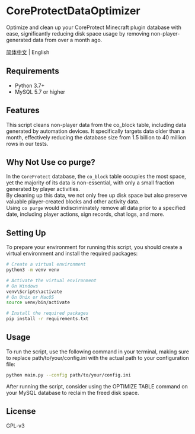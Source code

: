 # CoreProtectDataOptimizer
Optimize and clean up your CoreProtect Minecraft plugin database with ease, significantly reducing disk space usage by removing non-player-generated data from over a month ago.

[简体中文](./README_CN.md) | English

## Requirements

- Python 3.7+
- MySQL 5.7 or higher

## Features

This script cleans non-player data from the co_block table, including data generated by automation devices. It specifically targets data older than a month, effectively reducing the database size from 1.5 billion to 40 million rows in our tests.

## Why Not Use co purge?

In the ``CoreProtect`` database, the `co_block` table occupies the most space, yet the majority of its data is non-essential, with only a small fraction generated by player activities.  
By cleaning up this data, we not only free up disk space but also preserve valuable player-created blocks and other activity data.  
Using `co purge` would indiscriminately remove all data prior to a specified date, including player actions, sign records, chat logs, and more.

## Setting Up

To prepare your environment for running this script, you should create a virtual environment and install the required packages:

```bash
# Create a virtual environment
python3 -m venv venv

# Activate the virtual environment
# On Windows
venv\Scripts\activate
# On Unix or MacOS
source venv/bin/activate

# Install the required packages
pip install -r requirements.txt
```

## Usage
To run the script, use the following command in your terminal, making sure to replace path/to/your/config.ini with the actual path to your configuration file:

```bash
python main.py --config path/to/your/config.ini
```
After running the script, consider using the OPTIMIZE TABLE command on your MySQL database to reclaim the freed disk space.

## License

GPL-v3